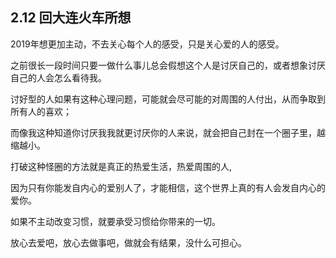 
## 2.12 回大连火车所想

2019年想更加主动，不去关心每个人的感受，只是关心爱的人的感受。

之前很长一段时间只要一做什么事儿总会假想这个人是讨厌自己的，或者想象讨厌自己的人会怎么看待我。

讨好型的人如果有这种心理问题，可能就会尽可能的对周围的人付出，从而争取到所有人的喜欢；

而像我这种知道你讨厌我我就更讨厌你的人来说，就会把自己封在一个圈子里，越缩越小。

打破这种怪圈的方法就是真正的热爱生活，热爱周围的人,

因为只有你能发自内心的爱别人了，才能相信，这个世界上真的有人会发自内心的爱你。

如果不主动改变习惯，就要承受习惯给你带来的一切。

放心去爱吧，放心去做事吧，做就会有结果，没什么可担心。
